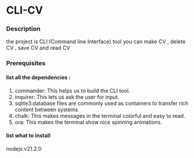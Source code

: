 # CLI-CV

### Description

the project is  CLI (Command line Interface) tool  you can make CV , delete CV , save CV and read CV

### Prerequisites

#### list all the dependencies :

1. commander: This helps us to build the CLI tool.
2. inquirer: This lets us ask the user for input.
3. sqlite3:database files are commonly used as containers to transfer rich content between systems
4. chalk: This makes messages in the terminal colorful and easy to read.
5. ora: This makes the terminal show nice spinning animations.

#### list what to install

nodejs  v21.2.0
